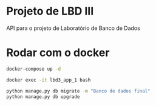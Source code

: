 # Projeto de LBD III

API para o projeto de Laboratório de Banco de Dados

# Rodar com o docker

```bash
docker-compose up -d

docker exec -it lbd3_app_1 bash

python manage.py db migrate -m "Banco de dados final"
python manage.py db upgrade
```
